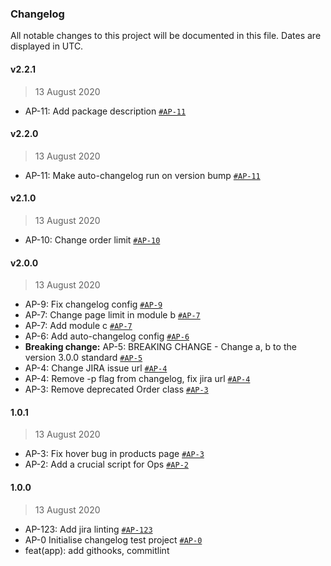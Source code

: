 ### Changelog

All notable changes to this project will be documented in this file. Dates are displayed in UTC.

#### v2.2.1

> 13 August 2020

- AP-11: Add package description [`#AP-11`](https://issues.apache.org/jira/browse/AP-11)

#### v2.2.0

> 13 August 2020

- AP-11: Make auto-changelog run on version bump [`#AP-11`](https://issues.apache.org/jira/browse/AP-11)

#### v2.1.0

> 13 August 2020

- AP-10: Change order limit [`#AP-10`](https://issues.apache.org/jira/browse/AP-10)

#### v2.0.0

> 13 August 2020

- AP-9: Fix changelog config [`#AP-9`](https://issues.apache.org/jira/browse/AP-9)
- AP-7: Change page limit in module b [`#AP-7`](https://issues.apache.org/jira/browse/AP-7)
- AP-7: Add module c [`#AP-7`](https://issues.apache.org/jira/browse/AP-7)
- AP-6: Add auto-changelog config [`#AP-6`](https://issues.apache.org/jira/browse/AP-6)
- **Breaking change:** AP-5: BREAKING CHANGE - Change a, b to the version 3.0.0 standard [`#AP-5`](https://issues.apache.org/jira/browse/AP-5)
- AP-4: Change JIRA issue url [`#AP-4`](https://issues.apache.org/jira/browse/AP-4)
- AP-4: Remove -p flag from changelog, fix jira url [`#AP-4`](https://issues.apache.org/jira/browse/AP-4)
- AP-3: Remove deprecated Order class [`#AP-3`](https://issues.apache.org/jira/browse/AP-3)

#### 1.0.1

> 13 August 2020

- AP-3: Fix hover bug in products page [`#AP-3`](https://issues.apache.org/jira/browse/AP-3)
- AP-2: Add a crucial script for Ops [`#AP-2`](https://issues.apache.org/jira/browse/AP-2)

#### 1.0.0

> 13 August 2020

- AP-123: Add jira linting [`#AP-123`](https://issues.apache.org/jira/browse/AP-123)
- AP-0 Initialise changelog test project [`#AP-0`](https://issues.apache.org/jira/browse/AP-0)
- feat(app): add githooks, commitlint
